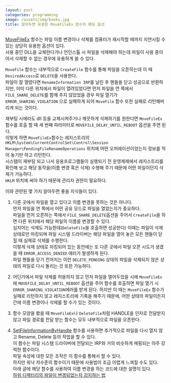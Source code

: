 ```yaml
---
layout: post
categories: programming
image: /assets/img/books.jpg
title: 알아두면 유용한 MoveFileEx 함수의 펜딩 옵션
---
```

[MoveFileEx](https://docs.microsoft.com/en-us/windows/win32/api/winbase/nf-winbase-movefileexw) 함수는 파일 이름 변경이나 삭제를 컴퓨터가 재시작할 때까지 지연시킬 수 있는 상당히 유용한 옵션이 있다.  
사용 중인 DLL을 교체한다거나 언인스톨 시 파일을 삭제해야 하는데 파일이 사용 중이어서 삭제할 수 없는 경우에 유용하게 쓸 수 있다.

`MoveFile` 함수는 내부적으로 `CreateFile` 함수를 통해 파일을 오픈하는데 이 때 `DesiredAccess`로 `DELETE`을 사용한다.  
파일이 잘 열렸다면 `RenameInformation IRP`를 날린 후 핸들을 닫고 성공으로 반환하지만, 이미 다른 위치에서 파일이 열려있었다면 먼저 파일을 연 쪽에서 `FILE_SHARE_DELETE`를 함께 주지 않았었을 경우 파일 열기가 `ERROR_SHARING_VIOLATION` 으로 실패하게 되어 `MoveFile` 함수 또한 실패로 리턴해버리게 되는 것이다.

재부팅 시에라도 dll 등을 교체시켜주거나 깨끗하게 삭제하기를 원한다면 `MoveFileEx`함수를 호출 할 때 세 번째 파라미터로 `MOVEFILE_DELAY_UNTIL_REBOOT` 옵션을 주면 된다.  
이렇게 하면 `MoveFileEx`함수는 레지스트리의 `HKLM\System\CurrentControlSet\Control\Session Manager\PendingFileRenameOperations` 위치에 어떤 오퍼레이션이었는지 정보를 적어 놓기만 하고 리턴한다.  
시스템이 재부팅 되고 나서 응용프로그램들이 실행되기 전 운영체제에서 레지스트리를 확인해 보고 해당 동작을(이름 변경 혹은 삭제) 수행해 주기 때문에 어떤 파일이던지 삭제가 가능하다.  
`HKLM` 위치에 써야 하기 때문에 관리자 권한이 필요하다.

이와 관련된 몇 가지 알아두면 좋을 지식들이 있다.

1. 다른 곳에서 파일을 열고 있다고 이름 변경을 못하는 것은 아니다.  
먼저 파일을 연 쪽에서 어떤 공유 모드로 파일을 열었는지가 중요하다.  
파일을 먼저 오픈하는 쪽에서 `FILE_SHARE_DELETE`옵션을 주어서 `CreateFile`을 하면 다른 위치에서 해당 파일의 이름을 변경할 수 있다.  
심지어는 삭제도 가능한데(`DeleteFile`을 호출하면 성공한다) 이때는 파일이 삭제 상태로만 마킹되며 파일 시스템 드라이버는 해당 파일을 열어 놓은 모든 핸들이 닫힐 때 실제로 삭제를 수행한다.  
이렇게 삭제 상태로 마킹되어 있는 동안에는 또 다른 곳에서 파일 오픈 시도가 생겼을 때 `ERROR_ACCESS_DENIED` 에러가 발생하게 된다.  
파일 핸들을 닫기 전까지는 이런 `DELETE_PENDING` 상태의 파일을 삭제되지 않은 상태의 파일로 다시 돌리는 것 또한 가능하다.

2. 어딘가에서 파일 삭제를 허용하지 않고 먼저 파일을 열어두었을 시에 `MoveFileEx`에 `MOVEFILE_DELAY_UNTIL_REBOOT` 옵션을 주어 함수를 호출하면 파일 열기 시 `ERROR_SHARING_VIOLATION`에러를 받게 된다. 
하지만 이 때는 `MoveFileEx` 함수가 실패로 리턴하지 않고 레지스트리에 기록을 해주기 때문에, 어떤 상태의 파일이든지 간에 이름 변경이나 삭제를 할 수가 있는 것이다.

3. 함수 모양을 봤을 때 `MoveFileEx`나 `DeleteFile`처럼 HANDLE을 인자로 전달받지 않고 파일 경로를 전달 받는 함수는 모두 내부적으로 파일을 오픈한다.

4. [SetFileInformationByHandle](https://docs.microsoft.com/en-us/windows/win32/api/fileapi/nf-fileapi-setfileinformationbyhandle?redirectedfrom=MSDN) 함수를 사용하면 추가적으로 파일을 다시 열지 않고 Rename, Delete 등의 작업을 할 수 있다.  
이 함수는 파일 시스템 드라이버에 전달되는 IRP와 거의 비슷하게 매핑되는 아주 강력한 함수이다.  
파일 속성에 대한 모든 조작은 이 함수를 통해서 할 수 있다.  
하지만 워낙 저수준의 함수이기 때문에 사용법이 조금 어렵게 느껴질 수도 있다.  
아래 글에 해당 함수를 사용하여 이름 변경을 하는 코드에 대한 설명이 있다.  
[하위 디렉터리의 파일이 변경되었는지 감지하는 법](https://jeho.page/essay/2010/12/20/%ED%95%98%EC%9C%84-%EB%94%94%EB%A0%89%ED%84%B0%EB%A6%AC%EC%9D%98-%ED%8C%8C%EC%9D%BC%EC%9D%B4-%EB%B3%80%EA%B2%BD-%EB%90%98%EC%97%88%EB%8A%94%EC%A7%80-%EA%B0%90%EC%A7%80%ED%95%98%EA%B8%B0.html)